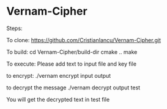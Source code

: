 # Vernam-Cipher

Steps:

To clone:
https://github.com/CristianIancu/Vernam-Cipher.git

To build:
cd Vernam-Cipher/build-dir
cmake ..
make

To execute:
Please add text to input file and key file

to encrypt:
./vernam encrypt input output

to decrypt the message
./vernam decrypt output test

You will get the decrypted text in test file
